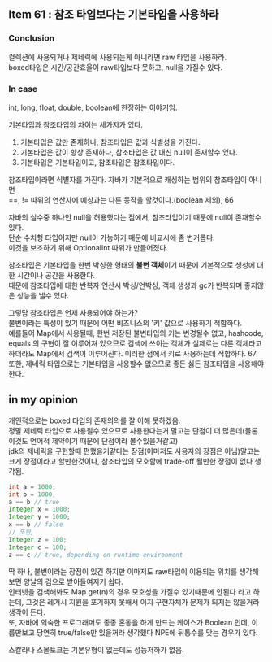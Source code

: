 ## Item 61 : 참조 타입보다는 기본타입을 사용하라 
### Conclusion
컬렉션에 사용되거나 제네릭에 사용되는게 아니라면 raw 타입을 사용하라.  
boxed타입은 시간/공간효율이 raw타입보다 못하고, null을 가질수 있다.  

### In case
int, long, float, double, boolean에 한정하는 이야기임.

기본타입과 참조타입의 차이는 세가지가 있다.  
1. 기본타입은 값만 존재하나, 참조타입은 값과 식별성을 가진다.
2. 기본타입은 값이 항상 존재하나, 참조타입은 값 대신 null이 존재할수 있다.
3. 기본타입은 기본타입이고, 참조타입은 참조타입이다.

참조타입이라면 식별자를 가진다. 자바가 기본적으로 캐싱하는 범위의 참조타입이 아니면  
==, != 따위의 연산자에 예상과는 다른 동작을 할것이다.(boolean 제외), 66

자바의 실수중 하나인 null을 허용했다는 점에서, 참조타입이기 때문에 null이 존재할수 있다.  
단순 수치형 타입이지만 null이 가능하기 때문에 비교시에 좀 번거롭다.  
이것을 보조하기 위해 OptionalInt 따위가 만들어졌다.

참조타입은 기본타입을 한번 박싱한 형태의 **불변 객체**이기 때문에 기본적으로 생성에 대한 시간이나 공간을 사용한다.  
때문에 참조타입에 대한 반복자 연산시 박싱/언박싱, 객체 생성과 gc가 반복되며 좋지않은 성능을 낼수 있다.

그렇담 참조타입은 언제 사용되어야 하는가?  
불변이라는 특성이 있기 때문에 어떤 비즈니스의 '키' 값으로 사용하기 적합하다.  
예를들어 Map에서 사용될때, 한번 저장된 불변타입의 키는 변경될수 없고, hashcode, equals 의 구현이 잘 이루어져 있으므로 검색에 쓰이는 객체가 실제로는 다른 객체라고 하더라도 Map에서 검색이 이루어진다. 이러한 점에서 키로 사용하는데 적합하다. 67  
또한, 제네릭 타입으로는 기본타입을 사용할수 없으므로 좋든 싫든 참조타입을 사용해야한다.


## in my opinion
개인적으로는 boxed 타입의 존재의의를 잘 이해 못하겠음.  
정말 제네릭 타입으로 사용될수 있으므로 사용한다는거 말고는 단점이 더 많은데(물론 이것도 언어적 제약이기 때문에 단점이라 볼수있을거같고)  
jdk의 제네릭을 구현할때 편했을거같다는 장점(이마저도 사용자의 장점은 아님)말고는 크게 장점이라고 할만한것이나, 참조타입의 모호함에 trade-off 될만한 장점이 없다 생각됨.
```java
int a = 1000;
int b = 1000;
a == b // true
Integer x = 1000;
Integer y = 1000;
x == b // false
// 또한, 
Integer z = 100;
Integer c = 100;
z == c // true, depending on runtime environment
```
딱 하나, 불변이라는 장점이 있긴 하지만 이마저도 raw타입이 이용되는 위치를 생각해보면 양날의 검으로 받아들여지기 쉽다.  
인터넷을 검색해봐도 Map.get(n)의 경우 모호성을 가질수 있기때문에 안된다 라고 하는데, 그것은 레거시 지원을 포기하지 못해서 이지 구현자체가 문제가 되지는 않을거라 생각이 든다.  
또, 자바에 익숙한 프로그래머도 종종 혼동을 하게 만드는 케이스가 Boolean 인데, 이름만보고 당연히 true/false만 있을꺼라 생각했다 NPE에 뒤통수를 맞는 경우가 있다.  

스칼라나 스몰토크는 기본유형이 없는데도 성능저하가 없음.

